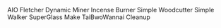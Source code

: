 AIO Fletcher
Dynamic Miner
Incense Burner
Simple Woodcutter
Simple Walker
SuperGlass Make
TaiBwoWannai Cleanup
